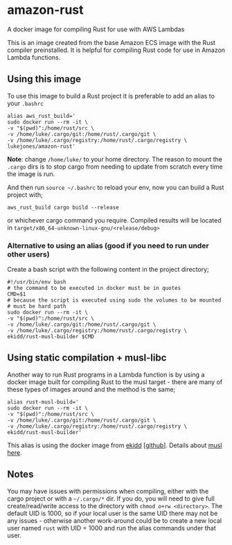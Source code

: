 # amazon-rust
A docker image for compiling Rust for use with AWS Lambdas

This is an image created from the base Amazon ECS image with the Rust compiler preinstalled.
It is helpful for compiling Rust code for use in Amazon Lambda functions.

## Using this image
To use this image to build a Rust project it is preferable to add an alias to your `.bashrc`

```
alias aws_rust_build='
sudo docker run --rm -it \
-v "$(pwd)":/home/rust/src \
-v /home/luke/.cargo/git:/home/rust/.cargo/git \
-v /home/luke/.cargo/registry:/home/rust/.cargo/registry \
lukejones/amazon-rust'
```

**Note**: change `/home/luke/` to your home directory. The reason to mount the `.cargo` dirs is to stop cargo from needing to update from scratch every time the image is run.

And then run `source ~/.bashrc` to reload your env, now you can build a Rust project with;

```
aws_rust_build cargo build --release
```

or whichever cargo command you require. Compiled results will be located in `target/x86_64-unknown-linux-gnu/<release/debug>`

### Alternative to using an alias (good if you need to run under other users)

Create a bash script with the following content in the project directory;

```
#!/usr/bin/env bash
# the command to be executed in docker must be in quotes
CMD=$1
# because the script is executed using sudo the volumes to be mounted
# must be hard path
sudo docker run --rm -it \
-v "$(pwd)":/home/rust/src \
-v /home/luke/.cargo/git:/home/rust/.cargo/git \
-v /home/luke/.cargo/registry:/home/rust/.cargo/registry \
ekidd/rust-musl-builder $CMD
```

## Using static compilation + musl-libc

Another way to run Rust programs in a Lambda function is by using a docker image built for compiling Rust to the musl target - there are many of these types of images around and the method is the same;

```
alias rust-musl-build='
sudo docker run --rm -it \
-v "$(pwd)":/home/rust/src \
-v /home/luke/.cargo/git:/home/rust/.cargo/git \
-v /home/luke/.cargo/registry:/home/rust/.cargo/registry \
ekidd/rust-musl-builder'
```

This alias is using the docker image from [ekidd](https://hub.docker.com/r/ekidd/rust-musl-builder/tags/) [[github](https://github.com/emk/rust-musl-builder)].  Details about [musl here](https://www.musl-libc.org/).

## Notes

You may have issues with permissions when compiling, either with the cargo project or with a `~/.cargo/*` dir. If you do, you will need to give full create/read/write access to the directory with `chmod o+rw <directory>`. The default UID is 1000, so if your local user is the same UID there may not be any issues - otherwise another work-around could be to create a new local user named `rust` with UID = 1000 and run the alias commands under that user.
